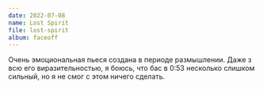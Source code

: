 ```yaml
---
date: 2022-07-08
name: Lost Spirit
file: lost-spirit
album: faceoff
---
```


Очень эмоциональная пьеся создана в периоде размышлении. Даже з всю его виразительностью, я боюсь, что бас в 0:53 несколько слишком сильный, но я не смог с этом ничего сделать.
